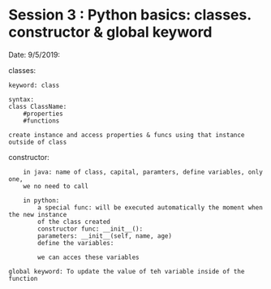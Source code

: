 # Session 3 : Python basics: classes. constructor & global keyword

Date: 9/5/2019:

classes:
```
keyword: class

syntax:
class ClassName:
    #properties
    #functions 

create instance and access properties & funcs using that instance outside of class
```


constructor: 
```
    in java: name of class, capital, paramters, define variables, only one,
    we no need to call

    in python:
        a special func: will be executed automatically the moment when the new instance
        of the class created
        constructor func: __init__():
        parameters: __init__(self, name, age)
        define the variables:

        we can acces these variables
```

`global keyword: To update the value of teh variable inside of the function`
























